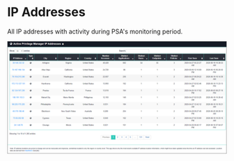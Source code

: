[title]: # (IP Address)
[tags]: # (privilege manager)
[priority]: # (4610)
# IP Addresses

All IP addresses with activity during PSA's monitoring period.

![ip address](images/ip-address.png "IP Addresses Overview")
